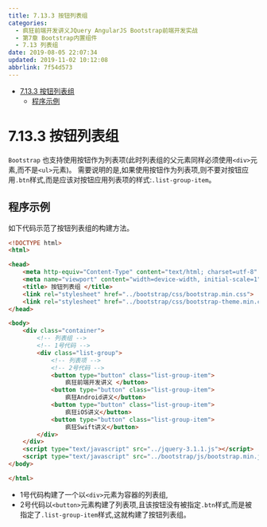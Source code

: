 ```yaml
---
title: 7.13.3 按钮列表组
categories: 
  - 疯狂前端开发讲义JQuery AngularJS Bootstrap前端开发实战
  - 第7章 Bootstrap内置组件
  - 7.13 列表组
date: 2019-08-05 22:07:34
updated: 2019-11-02 10:12:08
abbrlink: 7f54d573
---
```

<div id='my_toc'>

- [7.13.3 按钮列表组](/JavaReadingNotes/7f54d573/#7-13-3-按钮列表组)
    - [程序示例](/JavaReadingNotes/7f54d573/#程序示例)

</div>
<!--more-->
<script>if (navigator.platform.toLowerCase() == 'win32'){document.getElementById('my_toc').style.display = 'none';}</script>

<!--end-->
<!--SSTStart-->
# 7.13.3 按钮列表组 #
`Bootstrap` 也支持使用按钮作为列表项(此时列表组的父元素同样必须使用`<div>`元素,而不是`<ul>`元素)。
需要说明的是,如果使用按钮作为列表项,则不要对按钮应用`.btn`样式,而是应该对按钮应用列表项的样式:`.list-group-item`。
<!--SSTStop-->
## 程序示例 ##
如下代码示范了按钮列表组的构建方法。
```html
<!DOCTYPE html>
<html>

<head>
	<meta http-equiv="Content-Type" content="text/html; charset=utf-8" />
	<meta name="viewport" content="width=device-width, initial-scale=1">
	<title> 按钮列表组 </title>
	<link rel="stylesheet" href="../bootstrap/css/bootstrap.min.css">
	<link rel="stylesheet" href="../bootstrap/css/bootstrap-theme.min.css">
</head>

<body>
	<div class="container">
		<!-- 列表组 -->
		<!-- 1号代码 -->
		<div class="list-group">
			<!-- 列表项 -->
			<!-- 2号代码 -->
			<button type="button" class="list-group-item">
				疯狂前端开发讲义 </button>
			<button type="button" class="list-group-item">
				疯狂Android讲义</button>
			<button type="button" class="list-group-item">
				疯狂iOS讲义</button>
			<button type="button" class="list-group-item">
				疯狂Swift讲义</button>
		</div>
	</div>
	<script type="text/javascript" src="../jquery-3.1.1.js"></script>
	<script type="text/javascript" src="../bootstrap/js/bootstrap.min.js"></script>
</body>

</html>
```
- 1号代码构建了一个以`<div>`元素为容器的列表组,
- 2号代码以`<button>`元素构建了列表项,且该按钮没有被指定`.btn`样式,而是被指定了`.list-group-item`样式,这就构建了按钮列表组。

